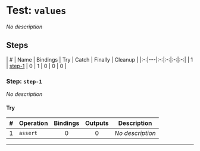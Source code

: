 # Test: `values`

*No description*

## Steps

| # | Name | Bindings | Try | Catch | Finally | Cleanup |
|:-:|---|:-:|:-:|:-:|:-:|
| 1 | [step-1](#step-step-1) | 0 | 1 | 0 | 0 | 0 |

### Step: `step-1`

*No description*

#### Try

| # | Operation | Bindings | Outputs | Description |
|:-:|---|:-:|:-:|---|
| 1 | `assert` | 0 | 0 | *No description* |

---

